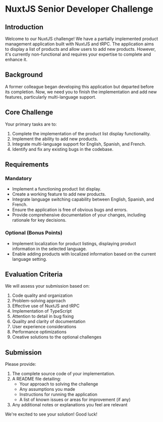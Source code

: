 # NuxtJS Senior Developer Challenge

## Introduction

Welcome to our NuxtJS challenge! We have a partially implemented product management application built with NuxtJS and tRPC. 
The application aims to display a list of products and allow users to add new products. 
However, it's currently non-functional and requires your expertise to complete and enhance it.

## Background

A former colleague began developing this application but departed before its completion. 
Now, we need you to finish the implementation and add new features, particularly multi-language support.

## Core Challenge

Your primary tasks are to:

1. Complete the implementation of the product list display functionality.
2. Implement the ability to add new products.
3. Integrate multi-language support for English, Spanish, and French.
4. Identify and fix any existing bugs in the codebase.

## Requirements

### Mandatory
- Implement a functioning product list display.
- Create a working feature to add new products.
- Integrate language switching capability between English, Spanish, and French.
- Ensure the application is free of obvious bugs and errors.
- Provide comprehensive documentation of your changes, including rationale for key decisions.

### Optional (Bonus Points)
- Implement localization for product listings, displaying product information in the selected language.
- Enable adding products with localized information based on the current language setting.

## Evaluation Criteria

We will assess your submission based on:

1. Code quality and organization
2. Problem-solving approach
3. Effective use of NuxtJS and tRPC
4. Implementation of TypeScript
5. Attention to detail in bug fixing
6. Quality and clarity of documentation
7. User experience considerations
8. Performance optimizations
9. Creative solutions to the optional challenges

## Submission

Please provide:

1. The complete source code of your implementation.
2. A README file detailing:
   - Your approach to solving the challenge
   - Any assumptions you made
   - Instructions for running the application
   - A list of known issues or areas for improvement (if any)
3. Any additional notes or explanations you feel are relevant

We're excited to see your solution! Good luck!
